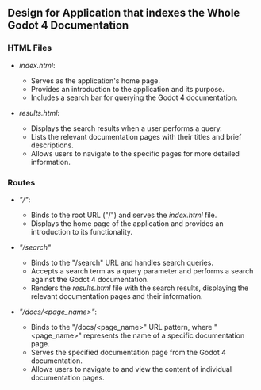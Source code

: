 ## Design for Application that indexes the Whole Godot 4 Documentation

### HTML Files

- *index.html*:
  - Serves as the application's home page.
  - Provides an introduction to the application and its purpose.
  - Includes a search bar for querying the Godot 4 documentation.

- *results.html*:
  - Displays the search results when a user performs a query.
  - Lists the relevant documentation pages with their titles and brief descriptions.
  - Allows users to navigate to the specific pages for more detailed information.

### Routes

- *"/"*:
  - Binds to the root URL ("/") and serves the *index.html* file.
  - Displays the home page of the application and provides an introduction to its functionality.

- *"/search"*
  - Binds to the "/search" URL and handles search queries.
  - Accepts a search term as a query parameter and performs a search against the Godot 4 documentation.
  - Renders the *results.html* file with the search results, displaying the relevant documentation pages and their information.

- *"/docs/<page_name>"*:
  - Binds to the "/docs/<page_name>" URL pattern, where "<page_name>" represents the name of a specific documentation page.
  - Serves the specified documentation page from the Godot 4 documentation.
  - Allows users to navigate to and view the content of individual documentation pages.